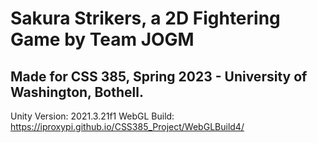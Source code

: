 # Sakura Strikers, a 2D Fightering Game by Team JOGM

## Made for CSS 385, Spring 2023 - University of Washington, Bothell.

Unity Version: 2021.3.21f1
WebGL Build: https://iproxypi.github.io/CSS385_Project/WebGLBuild4/  
